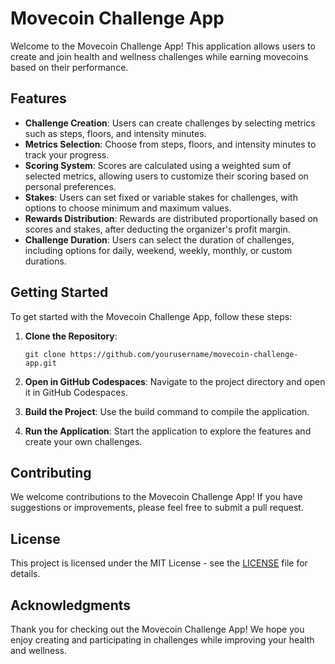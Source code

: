 # Movecoin Challenge App

Welcome to the Movecoin Challenge App! This application allows users to create and join health and wellness challenges while earning movecoins based on their performance. 

## Features

- **Challenge Creation**: Users can create challenges by selecting metrics such as steps, floors, and intensity minutes. 
- **Metrics Selection**: Choose from steps, floors, and intensity minutes to track your progress.
- **Scoring System**: Scores are calculated using a weighted sum of selected metrics, allowing users to customize their scoring based on personal preferences.
- **Stakes**: Users can set fixed or variable stakes for challenges, with options to choose minimum and maximum values.
- **Rewards Distribution**: Rewards are distributed proportionally based on scores and stakes, after deducting the organizer's profit margin.
- **Challenge Duration**: Users can select the duration of challenges, including options for daily, weekend, weekly, monthly, or custom durations.

## Getting Started

To get started with the Movecoin Challenge App, follow these steps:

1. **Clone the Repository**: 
   ```
   git clone https://github.com/yourusername/movecoin-challenge-app.git
   ```

2. **Open in GitHub Codespaces**: Navigate to the project directory and open it in GitHub Codespaces.

3. **Build the Project**: Use the build command to compile the application.

4. **Run the Application**: Start the application to explore the features and create your own challenges.

## Contributing

We welcome contributions to the Movecoin Challenge App! If you have suggestions or improvements, please feel free to submit a pull request.

## License

This project is licensed under the MIT License - see the [LICENSE](LICENSE) file for details.

## Acknowledgments

Thank you for checking out the Movecoin Challenge App! We hope you enjoy creating and participating in challenges while improving your health and wellness.